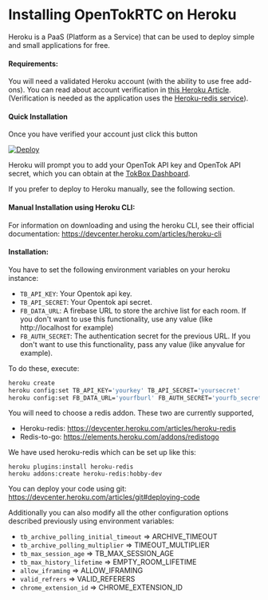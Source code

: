 # Installing OpenTokRTC on Heroku
Heroku is a PaaS (Platform as a Service) that can be used to deploy simple and small applications
for free.

#### Requirements:
You will need a validated Heroku account (with the ability to use free add-ons). You can read about account verification in [this Heroku Article](https://devcenter.heroku.com/articles/account-verification). (Verification is needed as the application uses the [Heroku-redis service](https://devcenter.heroku.com/articles/heroku-redis)).

#### Quick Installation
Once you have verified your account just click this button

[![Deploy](https://www.herokucdn.com/deploy/button.svg)](https://heroku.com/deploy?template=https://github.com/opentok/OpenTokRTC-V2)

Heroku will prompt you to add your OpenTok API key and OpenTok API secret, which you can
obtain at the [TokBox Dashboard](https://tokbox.com/account).


If you prefer to deploy to Heroku manually, see the following section.

#### Manual Installation using Heroku CLI:
For information on downloading and using the heroku CLI, see their official documentation: https://devcenter.heroku.com/articles/heroku-cli

#### Installation:

You have to set the following environment variables on your heroku instance:
- `TB_API_KEY`: Your Opentok api key.
- `TB_API_SECRET`: Your Opentok api secret.
- `FB_DATA_URL`: A firebase URL to store the archive list for each room. If you don't want to use this functionality, use any value (like http://localhost for example)
- `FB_AUTH_SECRET`: The authentication secret for the previous URL. If you don't want to use this
   functionality, pass any value (like anyvalue for example).

To do these, execute:

```sh
heroku create
heroku config:set TB_API_KEY='yourkey' TB_API_SECRET='yoursecret'
heroku config:set FB_DATA_URL='yourfburl' FB_AUTH_SECRET='yourfb_secret'
```

You will need to choose a redis addon. These two are currently supported,
 - Heroku-redis: https://devcenter.heroku.com/articles/heroku-redis
 - Redis-to-go: https://elements.heroku.com/addons/redistogo


 We have used heroku-redis which can be set up like this:
```
heroku plugins:install heroku-redis
heroku addons:create heroku-redis:hobby-dev
```
You can deploy your code using git: https://devcenter.heroku.com/articles/git#deploying-code

Additionally you can also modify all the other configuration options described previously using
environment variables:

- `tb_archive_polling_initial_timeout` => ARCHIVE_TIMEOUT
- `tb_archive_polling_multiplier` => TIMEOUT_MULTIPLIER
- `tb_max_session_age` => TB_MAX_SESSION_AGE
- `tb_max_history_lifetime` => EMPTY_ROOM_LIFETIME
- `allow_iframing` => ALLOW_IFRAMING
- `valid_refrers` => VALID_REFERERS
- `chrome_extension_id` => CHROME_EXTENSION_ID

